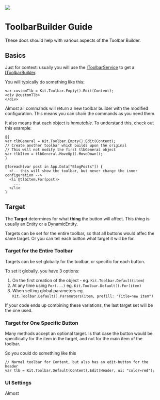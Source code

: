 ﻿---
uid: ToSic.Sxc.Services.ToolbarBuilder
---

<img src="~/assets/features/toolbar.svg" class="feature">

# ToolbarBuilder Guide

These docs should help with various aspects of the Toolbar Builder.

## Basics

Just for context: usually you will use the [IToolbarService](xref:ToSic.Sxc.Services.IToolbarService)
to get a [IToolbarBuilder](xref:ToSic.Sxc.Edit.Toolbar.IToolbarBuilder).

You will typically do something like this:

```razor
var customTlb = Kit.Toolbar.Empty().Edit(Content);
<div @customTlb>
</div>
```

Almost all commands will return a new toolbar builder with the modified configuration.
This means you can chain the commands as you need them. 

It also means that each object is _immutable_. To understand this, check out this example:

```razor
@{
var tlbGeneral = Kit.Toolbar.Empty().Edit(Content);
// Create another toolbar which builds upon the original
// This will not modify the first tlbGeneral object
var tlbItem = tlbGeneral.MoveUp().MoveDown();
}

@foreach(var post in App.Data["BlogPosts"]) {
  <!-- this will show the toolbar, but never change the inner configuration -->
  <li @tlbItem.For(post)>
    ...
  </li>
}
```

## Target

The **Target** determines for what **thing** the button will affect. 
This _thing_ is usually an Entity or a DynamicEntity. 

Targets can be set for the entire toolbar, so that all buttons would affec the same target.
Or you can tell each button what target it will be for. 


### Target for the Entire Toolbar

Targets can be set globally for the toolbar, or specific for each button. 

To set it globally, you have 3 options:

1. On the first creation of the object - eg. `Kit.Toolbar.Default(item)`
2. At any time using `For(...)` eg. `Kit.Toolbar.Default().For(item)`
3. When setting global parameters eg. `Kit.Toolbar.Default().Parameters(item, prefill: "Title=new item")`

If your code ends up combining these variations, the last target set will be the one used. 

### Target for One Specific Button

Many methods accept an optional target. 
Is that case the button would be specifically for the item in the target, 
and not for the main item of the toolbar. 

So you could do something like this

```
// Normal toolbar for Content, but also has an edit-button for the header
var tlb = Kit.Toolbar.Default(Content).Edit(Header, ui: "color=red");
```



### UI Settings

Almost 